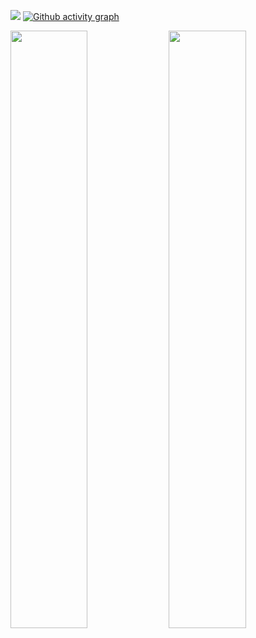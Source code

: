 <a href="https://marco-portfolio.dev/#/" rel="">![](https://user-images.githubusercontent.com/12698485/128710534-81619f88-ad41-4fa1-97e5-d1318fbf3269.png)</a>
[![Github activity graph](https://activity-graph.herokuapp.com/graph?username=Nem2s&theme=github&hide_border=true&bg_color=23262B&line=588D8A&point=FFFFFF)](https://git.io/Nem2s&hide_border=true)
<br/>
<p align="left">
  <img width="49.5%" src="https://github-readme-stats.vercel.app/api/?username=Nem2s&theme=prussian&show_icons=true&count_private=true&hide_border=true&hide=stars,prs,contribs&title_color=FFFFFF&bg_color=23262B&text_color=FFFFFF&icon_color=588D8A" />
    <img width="49.5%" src="http://github-readme-streak-stats.herokuapp.com?user=Nem2s&theme=dark&hide_border=true&background=23262B&ring=588D8A&fire=588D8A&currStreakLabel=FFFFFF" />
</p>
<br>
<!--
**MarcoYMD/MarcoYMD** is a ✨ _special_ ✨ repository because its `README.md` (this file) appears on your GitHub profile.

Here are some ideas to get you started:

- 🔭 I’m currently working on ...
- 🌱 I’m currently learning ...
- 👯 I’m looking to collaborate on ...
- 🤔 I’m looking for help with ...
- 💬 Ask me about ...
- 📫 How to reach me: ...
- 😄 Pronouns: ...
- ⚡ Fun fact: ...
-->
